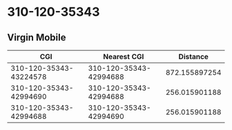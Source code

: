 # 310-120-35343
## Virgin Mobile


| CGI | Nearest CGI | Distance |
|-----|-------------|----------|
| 310-120-35343-43224578 | 310-120-35343-42994688 | 872.155897254 |
| 310-120-35343-42994690 | 310-120-35343-42994688 | 256.015901188 |
| 310-120-35343-42994688 | 310-120-35343-42994690 | 256.015901188 |
